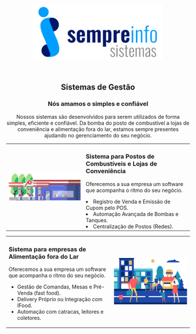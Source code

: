 <p align="center">
  <a href="https://github.com/sempreinfo/sempreinfo/blob/main/logotipo.png">
    <img alt="Sempreinfo" height="150" src="https://github.com/sempreinfo/sempreinfo/blob/main/logotipo.png">
  </a>  
</p><br>

<div align="center">
  <div>
    <div>
      <h2>Sistemas de Gestão</h2>
      <h3>Nós amamos o simples e confiável</h3>
      <p>Nossos sistemas são desenvolvidos para serem utilizados de forma simples, eficiente e confiável. Da bomba do posto de combustível a lojas de conveniência e alimentação fora do lar, estamos sempre presentes ajudando no gerenciamento do seu negócio.</p>
    </div>
  </div>
</div>

<table>
  <tr>
    <td>
      <img src="https://github.com/sempreinfo/sempreinfo/blob/main/gas-station.png" alt="imagem-posto">
    </td>
    <td>
      <div>
        <h3>Sistema para Postos de Combustíveis e Lojas de Conveniência</h3>
        <p">Oferecemos a sua empresa um software que acompanha o rítmo do seu negócio.</p>
        <ul">
          <li>Registro de Venda e Emissão de Cupom pelo POS.</li>
          <li>Automação Avançada de Bombas e Tanques.</li>
          <li>Centralização de Postos (Redes).</li>
        </ul>
      </div>
    </td> 
  </tr>
</table>

<table>
  <tr>
    <td>
      <div>
        <h3>Sistema para empresas de Alimentação fora do Lar</h3>
        <p>Oferecemos a sua empresa um software que acompanha o rítmo do seu negócio.</p>
        <ul>
          <li>Gestão de Comandas, Mesas e Pré-Venda (fast food).</li>
          <li>Delivery Próprio ou Integração com IFood.</li>
          <li>Automação com catracas, leitores e coletores.</li>
        </ul>
      </div>
    </td> 
    <td>
      <img src="https://github.com/sempreinfo/sempreinfo/blob/main/food-software.png" alt="conveniência">
    </td>
  </tr>
</table>

